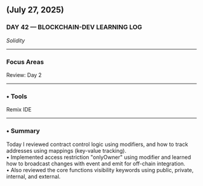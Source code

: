 ## (July 27, 2025)  
### DAY 42 — BLOCKCHAIN-DEV LEARNING LOG  
*Solidity*

---

### Focus Areas  
Review: Day 2

---

### • Tools  
Remix IDE

---

### • Summary  
Today I reviewed contract control logic using modifiers, and how to track addresses using mappings (key-value tracking).  
• Implemented access restriction "onlyOwner" using modifier and learned how to broadcast changes with event and emit for off-chain integration.  
• Also reviewed the core functions visibility keywords using public, private, internal, and external.